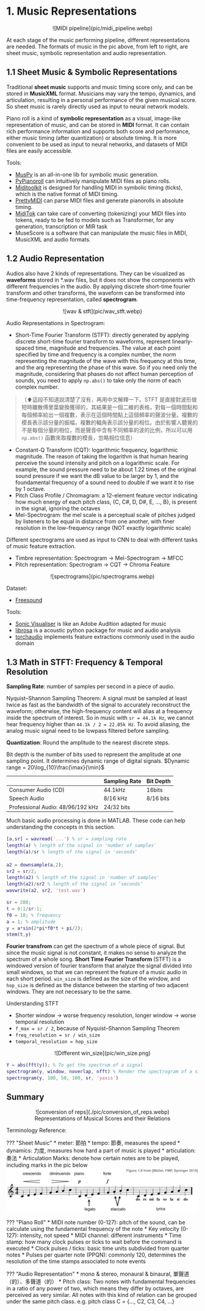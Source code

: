 # 1. Music Representations

<center>![MIDI pipeline](pic/midi_pipeline.webp)</center>

At each stage of the music performing pipeline, different representations are needed. The formats of music in the pic above, from left to right, are sheet music, symbolic representation and audio representation.

## 1.1 Sheet Music & Symbolic Representations

Traditional __sheet music__ supports and music timing score only, and can be stored in __MusicXML__ format. Musicians may vary the tempo, dynamics, and articulation, resulting in a personal performance of the given musical score. So sheet music is rarely directly used as input to neural network models.

Piano roll is a kind of __symbolic representation__ as a visual, image-like representation of music, and can be stored in __MIDI__ format. It can contain rich performance information and supports both score and performance, either music timing (after quantization) or absolute timing. It is more convenient to be used as input to neural networks, and datasets of MIDI files are easily accessible.

Tools:

* [MusPy](https://salu133445.github.io/muspy/index.html) is an all-in-one lib for symbolic music generation.
* [PyPianoroll](https://salu133445.github.io/pypianoroll/) can intuitively manipulate MIDI files as piano rolls.
* [Miditoolkit](https://github.com/YatingMusic/miditoolkit) is designed for handling MIDI in symbolic timing (ticks), which is the native format of MIDI timing.
* [PrettyMIDI](https://github.com/craffel/pretty-midi) can parse MIDI files and generate pianorolls in absolute timing.
* [MidiTok](https://github.com/Natooz/MidiTok) can take care of converting (tokenizing) your MIDI files into tokens, ready to be fed to models such as Transformer, for any generation, transcription or MIR task
* MuseScore is a software that can manipulate the music files in MIDI, MusicXML and audio formats.

## 1.2 Audio Representation

Audios also have 2 kinds of representations. They can be visualized as __waveforms__ stored in *.wav files, but it does not show the components with different frequencies in the audio. By applying discrete short-time fourier transform and other transforms, the waveform can be transformed into time-frequency representation, called __spectrogram__.

<center>![wav & stft](pic/wav_stft.webp)</center>

Audio Representations in Spectrogram:

* Short-Time Fourier Transform (STFT): directly generated by applying discrete short-time fourier transform to waveforms, represent linearly-spaced time, magnitude and frequencies. The value at each point specified by time and frequency is a complex number, the norm representing the magnitude of the wave with this frequency at this time, and the arg representing the phase of this wave. So if you need only the magnitude, considering that phases do not affect human perception of sounds, you need to apply `np.abs()` to take only the norm of each complex number.

> （⬆這段不知道説清楚了沒有，再用中文解釋一下。STFT 是直接對波形做短時離散傅里葉變換獲得的，其結果是一個二維的表格，對每一個時間點和每個頻率給出一個複數，表示在這個時間點上這個頻率的聲波分量。複數的模長表示該分量的振幅，複數的輻角表示該分量的相位。由於影響人聽覺的不是每個分量的相位，而是聲音中含有不同頻率的波的比例，所以可以用 `np.abs()` 函數來取複數的模長，忽略相位信息）

* Constant-Q Transform (CQT): logarithmic frequency, logarithmic magnitude. The reason of taking the logarithm is that human hearing perceive the sound intensity and pitch on a logarithmic scale. For example, the sound pressure need to be about 1.22 times of the original sound pressure if we want the dB value to be larger by 1, and the foundamental frequency of a sound need to double if we want it to rise by 1 octave.
* Pitch Class Profile / Chromagram: a 12-element feature vector indicating how much energy of each pitch class, {C, C#, D, D#, E, ..., B}, is present in the signal, ignoring the octaves
* Mel-Spectrogram: the mel scale is a perceptual scale of pitches judged by listeners to be equal in distance from one another, with finer resolution in the low-frequency range (NOT exactly logarithmic scale)

Different spectrograms are used as input to CNN to deal with different tasks of music feature extraction.

* Timbre representation: Spectrogram → Mel-Spectrogram → MFCC
* Pitch representation: Spectrogram → CQT → Chroma Feature

<center>![spectrograms](pic/spectrograms.webp)</center>

Dataset:

* [Freesound](https://www.freesound.org)

Tools:

* [Sonic Visualiser](http://www.sonicvisualiser.org/) is like an Adobe Audition adapted for music
* [librosa](https://librosa.org/doc/latest/index.html) is a acoustic python package for music and audio analysis
* [torchaudio](https://pytorch.org/audio/0.11.0/tutorials/audio_feature_extractions_tutorial.html) implements feature extractions commonly used in the audio domain

## 1.3 Math in STFT: Frequency & Temporal Resolution

__Sampling Rate__: number of samples per second in a piece of audio.

Nyquist–Shannon Sampling Theorem: A signal must be sampled at least twice as fast as the bandwidth of the signal to accurately reconstruct the waveform; otherwise, the high-frequency content will alias at a frequency inside the spectrum of interest. So in music with `sr = 44.1k Hz`, we cannot hear frequency higher than `44.1k / 2 = 22.05k Hz`. To avoid aliasing, the analog music signal need to be lowpass filtered before sampling.

__Quantization__: Round the amplitude to the nearest discrete steps.

Bit depth is the number of bits used to represent the amplitude at one sampling point. It determines dynamic range of digital signals. $Dynamic range = 20\log_{10}\frac{\max}{\min}$

<center>

||Sampling Rate|Bit Depth|
|-|-|-|
|Consumer Audio (CD)|44.1kHz|16bits|
|Speech Audio|8/16 kHz|8/16 bits|
|Professional Audio: 48/96/192 kHz|24/32 bits|

</center>

Much basic audio processing is done in MATLAB. These code can help understanding the concepts in this section.

``` matlab title='basic manipulation'
[a,sr] = wavread('...') % sr = sampling rate 
length(a) % length of the signal in 'number of samples'
length(a)/sr % length of the signal in 'seconds'

a2 = downsample(a,2);
sr2 = sr/2;
length(a2) % length of the signal in 'number of samples'
length(a2)/sr2 % length of the signal in ‘seconds’
wavwrite(a2, sr2, 'test.wav')
```

``` matlab title='sinusoids'
sr = 200;
t = 0:1/sr:1;
f0 = 10; % frequency
a = 1; % amplitude
y = a*sin(2*pi*f0*t + pi/2);
stem(t,y)
```

__Fourier transfrom__ can get the spectrum of a whole piece of signal. But since the music signal is not constant, it makes no sense to analyze the spectrum of a whole song. __Short Time Fourier Transform__ (STFT) is a windowed version of fourier transform that analyze the signal divided into small windows, so that we can represent the feature of a music audio in each short period. `win_size` is defined as the size of the window, and `hop_size` is defined as the distance between the starting of two adjacent windows. They are not necessary to be the same.

Understanding STFT

* Shorter window → worse frequency resolution, longer window → worse temporal resolution
* `f_max = sr / 2`, because of Nyquist–Shannon Sampling Theorem
* `freq_resolution = sr / win_size`
* `temporal_resolution = hop_size`

<center>![Different win_size](pic/win_size.png)</center>

``` matlab title='forier transform'
Y = abs(fft(y)); % To get the spectrum of a signal
spectrogram(y, window, noverlap, nfft) % Render the spectrogram of a signal
spectrogram(y, 100, 50, 100, sr, 'yaxis')
```

## Summary

<center><figure markdown>
![conversion of reps](./pic/conversion_of_reps.webp)
<figcaption>Representations of Musical Scores and their Relations</figcaption>
</figure></center>

Terminology Reference:

??? "Sheet Music"
    * meter: 節拍
    * tempo: 節奏, measures the speed
    * dynamics: 力度, measures how hard a part of music is played
    * articulation: 奏法
    * Articulation Marks: denote how certain notes are to be played, including marks in the pic below
    ![Artic Marks](./pic/artic_mark.webp)

??? "Piano Roll"
    * MIDI note number (0-127): pitch of the sound, can be calculate using the fundamental frequency of the note
    * Key velocity (0-127): intensity, not speed
    * MIDI channel: different instruments
    * Time stamp: how many clock pulses or ticks to wait before the command is executed
    * Clock pulses / ticks: basic time units subdivided from quarter notes
    * Pulses per quarter note (PPQN): commonly 120, determines the resolution of the time stamps associated to note events

??? "Audio Representation"
    * mono & stereo, monaural & binaural, 單聲道（的）、多聲道（的）
    * Pitch class: Two notes with fundamental frequencies in a ratio of any power of two, which means they differ by octaves, are perceived as very similar. All notes with this kind of relation can be grouped under the same pitch class. e.g. pitch class C = {..., C2, C3, C4, ...}
